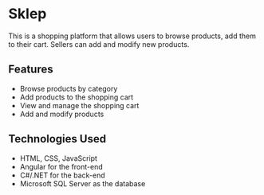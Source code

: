# Sklep

This is a shopping platform that allows users to browse products, add them to their cart.
Sellers can add and modify new products.

## Features

- Browse products by category
- Add products to the shopping cart
- View and manage the shopping cart
- Add and modify products

## Technologies Used

- HTML, CSS, JavaScript
- Angular for the front-end
- C#/.NET for the back-end
- Microsoft SQL Server as the database
